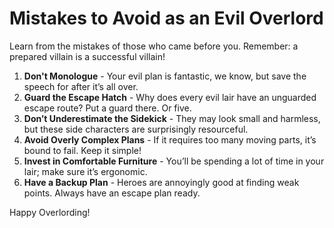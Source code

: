 # Mistakes to Avoid as an Evil Overlord

Learn from the mistakes of those who came before you. Remember: a prepared villain is a successful villain!

1. **Don't Monologue** - Your evil plan is fantastic, we know, but save the speech for after it’s all over.
2. **Guard the Escape Hatch** - Why does every evil lair have an unguarded escape route? Put a guard there. Or five.
3. **Don’t Underestimate the Sidekick** - They may look small and harmless, but these side characters are surprisingly resourceful.
4. **Avoid Overly Complex Plans** - If it requires too many moving parts, it’s bound to fail. Keep it simple!
5. **Invest in Comfortable Furniture** - You’ll be spending a lot of time in your lair; make sure it’s ergonomic.
6. **Have a Backup Plan** - Heroes are annoyingly good at finding weak points. Always have an escape plan ready.

Happy Overlording!
